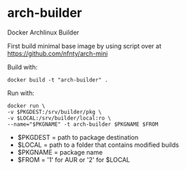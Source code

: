 arch-builder
============

Docker Archlinux Builder

First build minimal base image by using script over at https://github.com/nfnty/arch-mini

Build with:

	docker build -t "arch-builder" .

Run with:

	docker run \
	-v $PKGDEST:/srv/builder/pkg \
	-v $LOCAL:/srv/builder/local:ro \
	--name="$PKGNAME" -t arch-builder $PKGNAME $FROM

* $PKGDEST = path to package destination
* $LOCAL = path to a folder that contains modified builds
* $PKGNAME = package  name
* $FROM = '1' for AUR or '2' for $LOCAL
